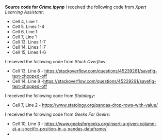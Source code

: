 **Source code for *Crime.ipynp***
I received the following code from *Xpert Learning Assistant*:
- Cell 4, Line 1
- Cell 5, Lines 1-4
- Cell 6, Line 1
- Cell 7, Line 1
- Cell 13, Lines 1-7
- Cell 14, Lines 1-7
- Cell 15, Lines 1-6

I received the following code from *Stack Overflow*:
- Cell 13, Line 8 - https://stackoverflow.com/questions/45239261/savefig-text-chopped-off
- Cell 14, Line 8 -https://stackoverflow.com/questions/45239261/savefig-text-chopped-off

I received the following code from *Statology*:
- Cell 7, Line 2 - https://www.statology.org/pandas-drop-rows-with-value/

I received the following code from *Geeks For Geeks*:
- Cell 10, Line 3 - https://www.geeksforgeeks.org/insert-a-given-column-at-a-specific-position-in-a-pandas-dataframe/
- 
